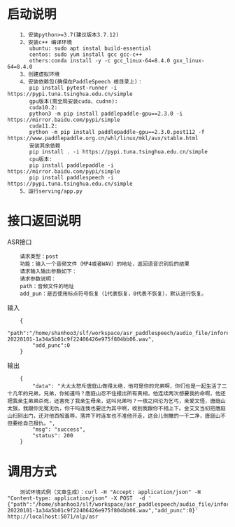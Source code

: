 # 启动说明
        1、安装python>=3.7(建议版本3.7.12)
        2、安装c++ 编译环境
           ubuntu: sudo apt instal build-essential
           centos: sudo yum install gcc gcc-c++
           others:conda install -y -c gcc_linux-64=8.4.0 gxx_linux-64=8.4.0
        3、创建虚拟环境
        4、安装依赖包(确保在PaddleSpeech 根目录上)：
           pip install pytest-runner -i https://pypi.tuna.tsinghua.edu.cn/simple
           gpu版本(需全局安装cuda、cudnn):
           cuda10.2:
           python3 -m pip install paddlepaddle-gpu==2.3.0 -i https://mirror.baidu.com/pypi/simple
           cuda11.2:
           python -m pip install paddlepaddle-gpu==2.3.0.post112 -f https://www.paddlepaddle.org.cn/whl/linux/mkl/avx/stable.html
           安装其余依赖
           pip install . -i https://pypi.tuna.tsinghua.edu.cn/simple
           cpu版本:
           pip install paddlepaddle -i https://mirror.baidu.com/pypi/simple
           pip install paddlespeech -i https://pypi.tuna.tsinghua.edu.cn/simple
        5、运行serving/app.py

# 接口返回说明
ASR接口
        
        请求类型：post 
        功能：输入一个音频文件（MP4或者WAV）的地址，返回语音识别后的结果
        请求输入输出参数如下：
        请求参数说明：
        path：音频文件的地址
        add_pun：是否使用标点符号恢复（1代表恢复，0代表不恢复），默认进行恢复。
        
输入

        {
            "path":"/home/shanhoo3/slf/workspace/asr_paddlespeech/audio_file/inforec-20220101-1a34a5b01c9f22406426e975f804bb06.wav",
            "add_punc":0
        }

输出

        {
            "data": "大太太怒斥唐庭山做得太绝，他可是你的兄弟啊，你们也是一起生活了二十几年的兄弟，兄弟，你知道吗？唐庭山忍不住报出所有真相，他连续两次想要我的命啊，他还把我亲生弟弟杀死，还害死了我亲生母亲，这叫兄弟吗？一夜之间沦为乞丐，亲爱文怪，唐庭山太狠，我跟你无冤无仇，你干吗连我也要迁为其中啊，收到我跟你不相上下。金艾文当初把唐庭山扫别出门，还对他百般羞辱，落井下时连车也不准他开走，这会儿倒撇的一干二净，唐庭山不但要给自己报仇。",
            "msg": "success",
            "status": 200
        }


# 调用方式

	    测试环境式例（文章生成）：curl -H "Accept: application/json" -H "Content-type: application/json" -X POST  -d ' {"path":"/home/shanhoo3/slf/workspace/asr_paddlespeech/audio_file/inforec-20220101-1a34a5b01c9f22406426e975f804bb06.wav","add_punc":0}'  http://localhost:5071/nlp/asr
